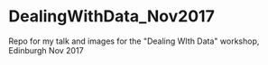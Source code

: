 # DealingWithData_Nov2017
Repo for my talk and images for the "Dealing WIth Data" workshop, Edinburgh Nov 2017
